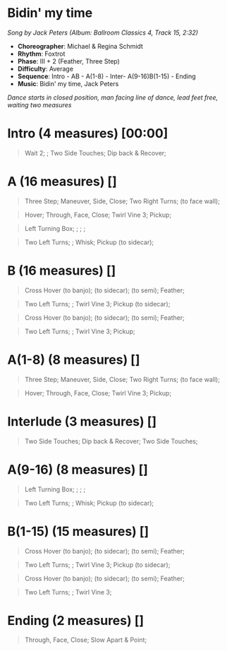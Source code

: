# Bidin' my time
*Song by Jack Peters (Album: Ballroom Classics 4, Track 15, 2:32)*

* **Choreographer**: Michael & Regina Schmidt
* **Rhythm**: Foxtrot
* **Phase**: III + 2 (Feather, Three Step)
* **Difficulty**: Average
* **Sequence**: Intro - AB - A(1-8) - Inter- A(9-16)B(1-15) - Ending
* **Music**: Bidin' my time, Jack Peters

*Dance starts in closed position, man facing line of dance, lead feet free, waiting two measures*

# Intro (4 measures) [00:00]

> Wait 2; ; Two Side Touches; Dip back & Recover;

# A (16 measures) []

> Three Step; Maneuver, Side, Close; Two Right Turns; (to face wall);

> Hover; Through, Face, Close; Twirl Vine 3; Pickup;

> Left Turning Box; ; ; ;

> Two Left Turns; ; Whisk; Pickup (to sidecar);

# B (16 measures) []

> Cross Hover (to banjo); (to sidecar); (to semi); Feather;

> Two Left Turns; ; Twirl Vine 3; Pickup (to sidecar);

> Cross Hover (to banjo); (to sidecar); (to semi); Feather;

> Two Left Turns; ; Twirl Vine 3; Pickup;

# A(1-8) (8 measures) []

> Three Step; Maneuver, Side, Close; Two Right Turns; (to face wall);

> Hover; Through, Face, Close; Twirl Vine 3; Pickup;

# Interlude (3 measures) []

> Two Side Touches; Dip back & Recover; Two Side Touches;

# A(9-16) (8 measures) []

> Left Turning Box; ; ; ;

> Two Left Turns; ; Whisk; Pickup (to sidecar);

# B(1-15) (15 measures) []

> Cross Hover (to banjo); (to sidecar); (to semi); Feather;

> Two Left Turns; ; Twirl Vine 3; Pickup (to sidecar);

> Cross Hover (to banjo); (to sidecar); (to semi); Feather;

> Two Left Turns; ; Twirl Vine 3;

# Ending (2 measures) []

> Through, Face, Close; Slow Apart & Point;